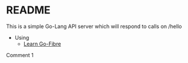 # README #

This is a simple Go-Lang API server which will respond to calls on /hello

* Using
    * [Learn Go-Fibre](https://gofiber.io/)


Comment 1



